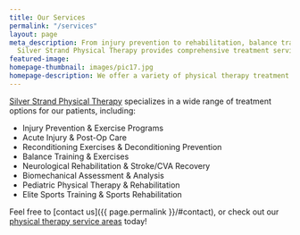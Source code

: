```yaml
---
title: Our Services
permalink: "/services"
layout: page
meta_description: From injury prevention to rehabilitation, balance training to reconditioning,
  Silver Strand Physical Therapy provides comprehensive treatment services.
featured-image: 
homepage-thumbnail: images/pic17.jpg
homepage-description: We offer a variety of physical therapy treatment options.
---
```


[Silver Strand Physical Therapy](/) specializes in a wide range of treatment options for our patients, including:

- Injury Prevention & Exercise Programs
- Acute Injury & Post-Op Care
- Reconditioning Exercises & Deconditioning Prevention
- Balance Training & Exercises
- Neurological Rehabilitation & Stroke/CVA Recovery
- Biomechanical Assessment & Analysis
- Pediatric Physical Therapy & Rehabilitation
- Elite Sports Training & Sports Rehabilitation

Feel free to [contact us]({{ page.permalink }}/#contact), or check out our [physical therapy service areas](/service-areas) today!
